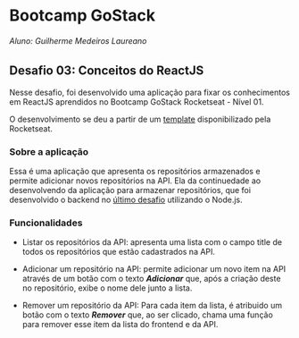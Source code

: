 # Bootcamp GoStack
###### Aluno: Guilherme Medeiros Laureano
## Desafio 03: Conceitos do ReactJS

Nesse desafio, foi desenvolvido uma aplicação para fixar os conhecimentos em ReactJS aprendidos no Bootcamp GoStack Rocketseat - Nível 01. 

O desenvolvimento se deu a partir de um [template](https://github.com/Rocketseat/bootcamp-gostack-desafios/tree/master/desafio-conceitos-reactjs) disponibilizado pela Rocketseat.

### Sobre a aplicação
Essa é uma aplicação que apresenta os repositórios armazenados e permite adicionar novos repositórios na API. Ela da continuedade ao desenvolvendo da aplicação para armazenar repositórios, que foi desenvolvido o backend no [último desafio](https://github.com/guilhermelaureano/desafioBackendNodeJS) utilizando o Node.js.

### Funcionalidades

- Listar os repositórios da API: apresenta uma lista com o campo title de todos os repositórios que estão cadastrados na API.

- Adicionar um repositório na API: permite adicionar um novo item na API através de um botão com o texto ***Adicionar*** que, após a criação deste no repositório, exibe o nome dele junto a lista.

- Remover um repositório da API: Para cada item da lista, é atribuido um botão com o texto ***Remover*** que, ao ser clicado, chama uma função para remover esse item da lista do frontend e da API.
